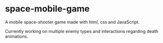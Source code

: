 ﻿# space-mobile-game

A mobile space-shooter game made with html, css and JavaScript.

Currently working on multiple enemy types and interactions regarding death animations.
